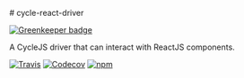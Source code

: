 # cycle-react-driver

[![Greenkeeper badge](https://badges.greenkeeper.io/BenoitAverty/cycle-react-driver.svg)](https://greenkeeper.io/)

A CycleJS driver that can interact with ReactJS components.

[![Travis](https://img.shields.io/travis/BenoitAverty/cycle-react-driver.svg)](https://travis-ci.org/BenoitAverty/cycle-react-driver)
[![Codecov](https://img.shields.io/codecov/c/github/BenoitAverty/cycle-react-driver.svg)](https://codecov.io/gh/BenoitAverty/cycle-react-driver)
[![npm](https://img.shields.io/npm/v/cycle-react-driver.svg)](https://npmjs.com/package/cycle-react-driver)
